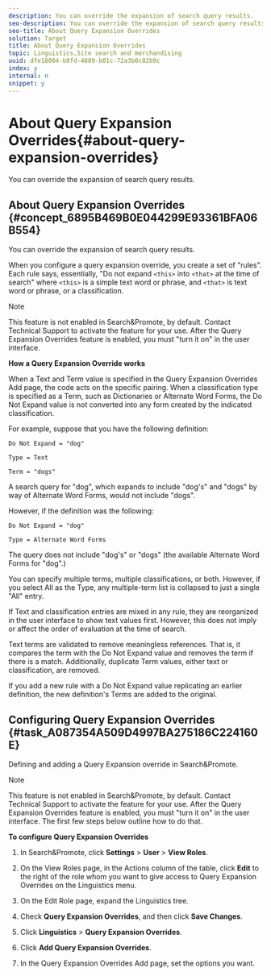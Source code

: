 ```yaml
---
description: You can override the expansion of search query results.
seo-description: You can override the expansion of search query results.
seo-title: About Query Expansion Overrides
solution: Target
title: About Query Expansion Overrides
topic: Linguistics,Site search and merchandising
uuid: dfe18004-b8fd-4889-b01c-72a3b0c82b9c
index: y
internal: n
snippet: y
---
```


# About Query Expansion Overrides{#about-query-expansion-overrides}

You can override the expansion of search query results.

## About Query Expansion Overrides {#concept_6895B469B0E044299E93361BFA06B554}

You can override the expansion of search query results. 

When you configure a query expansion override, you create a set of "rules". Each rule says, essentially, "Do not expand `<this>` into `<that>` at the time of search" where `<this>` is a simple text word or phrase, and `<that>` is text word or phrase, or a classification.

>[!NOTE]
>
>This feature is not enabled in Search&amp;Promote, by default. Contact Technical Support to activate the feature for your use. After the Query Expansion Overrides feature is enabled, you must "turn it on" in the user interface.

**How a Query Expansion Override works**

When a Text and Term value is specified in the Query Expansion Overrides Add page, the code acts on the specific pairing. When a classification type is specified as a Term, such as Dictionaries or Alternate Word Forms, the Do Not Expand value is not converted into any form created by the indicated classification.

For example, suppose that you have the following definition:

`Do Not Expand = "dog"`

`Type = Text`

`Term = "dogs"`

A search query for "dog", which expands to include "dog's" and "dogs" by way of Alternate Word Forms, would not include "dogs".

However, if the definition was the following:

`Do Not Expand = "dog"`

`Type = Alternate Word Forms`

The query does not include "dog's" or "dogs" (the available Alternate Word Forms for "dog".)

You can specify multiple terms, multiple classifications, or both. However, if you select All as the Type, any multiple-term list is collapsed to just a single "All" entry.

If Text and classification entries are mixed in any rule, they are reorganized in the user interface to show text values first. However, this does not imply or affect the order of evaluation at the time of search.

Text terms are validated to remove meaningless references. That is, it compares the term with the Do Not Expand value and removes the term if there is a match. Additionally, duplicate Term values, either text or classification, are removed.

If you add a new rule with a Do Not Expand value replicating an earlier definition, the new definition's Terms are added to the original. 

## Configuring Query Expansion Overrides {#task_A087354A509D4997BA275186C224160E}

Defining and adding a Query Expansion override in Search&amp;Promote.

<!-- 

t_configuring_query_expansion_overrides.xml

 -->

>[!NOTE]
>
>This feature is not enabled in Search&amp;Promote, by default. Contact Technical Support to activate the feature for your use. After the Query Expansion Overrides feature is enabled, you must "turn it on" in the user interface. The first few steps below outline how to do that.

**To configure Query Expansion Overrides** 

1. In Search&amp;Promote, click **Settings** > **User** > **View Roles**.
1. On the View Roles page, in the Actions column of the table, click **Edit** to the right of the role whom you want to give access to Query Expansion Overrides on the Linguistics menu.
1. On the Edit Role page, expand the Linguistics tree.
1. Check **Query Expansion Overrides**, and then click **Save Changes**.
1. Click **Linguistics** > **Query Expansion Overrides**.
1. Click **Add Query Expansion Overrides**.
1. In the Query Expansion Overrides Add page, set the options you want.

   <!-- 

r_query_expansion_override_definitions.xml

 -->

<table id="table_9497D57A5F0E4D02A215B4E32AA60F2F"> 
 <thead> 
  <tr> 
   <th colname="col1" class="entry"> <p>Option </p> </th> 
   <th colname="col2" class="entry"> <p>Description </p> </th> 
  </tr> 
 </thead>
 <tbody> 
  <tr> 
   <td colname="col1"> <p>Do Not Expand </p> </td> 
   <td colname="col2"> <p>Specifies the word or phrase that you do not want to expand. </p> </td> 
  </tr> 
  <tr> 
   <td colname="col1"> <p>Type </p> </td> 
   <td colname="col2"> <p>Select <b>Text</b> to specify a specific word or phrase pairing. Or, select a classification to specify that the Do Not Expand word or phrase is not converted by way of the selected classification. </p> </td> 
  </tr> 
  <tr> 
   <td colname="col1"> <p>Term </p> </td> 
   <td colname="col2"> <p>Only available if you selected <b>Text</b> as the Type. Specifies the word or phrase to exclude from the search expansion. </p> </td> 
  </tr> 
  <tr> 
   <td colname="col1"> <p>Action </p> </td> 
   <td colname="col2"> <p> Click <b>+</b> or <b>-</b> to add or delete Terms, respectively, to the definition. </p> </td> 
  </tr> 
 </tbody> 
</table>

1. When you are finished, click **Add**.

   From the Query Expansion Overrides Definitions page, you can edit or delete the definitions you have added. 
1. To preview the results of your additions, click **regenerate your staged site index** in the blue box to quickly rebuild your staged website index.
1. (Optional) Do one of the following:

    * Click **Live**.

      See [Viewing live settings](../c-about-staging.md#task_401A0EBDB5DB4D4CA933CBA7BECDC10F) 
    
    * Click **Push Live**.

      See [Pushing stage settings live](../c-about-staging.md#task_44306783B4C0408AAA58B471DAF2D9A4)

